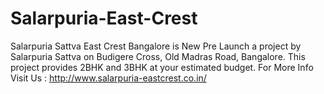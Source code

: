 # Salarpuria-East-Crest
 Salarpuria Sattva East Crest Bangalore is New Pre Launch a project by Salarpuria Sattva on Budigere Cross, Old Madras Road, Bangalore. This project provides 2BHK and 3BHK at your estimated budget. For More Info Visit Us : http://www.salarpuria-eastcrest.co.in/
